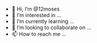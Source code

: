 - 👋 Hi, I’m @12moses
- 👀 I’m interested in ...
- 🌱 I’m currently learning ...
- 💞️ I’m looking to collaborate on ...
- 📫 How to reach me ...

<!---
12moses/12moses is a ✨ special ✨ repository because its `README.md` (this file) appears on your GitHub profile.
You can click the Preview link to take a look at your changes.
--->
